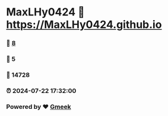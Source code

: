 # MaxLHy0424 :link: https://MaxLHy0424.github.io 
### :page_facing_up: [8](https://MaxLHy0424.github.io/tag.html) 
### :speech_balloon: 5 
### :hibiscus: 14728 
### :alarm_clock: 2024-07-22 17:32:00 
### Powered by :heart: [Gmeek](https://github.com/Meekdai/Gmeek)
